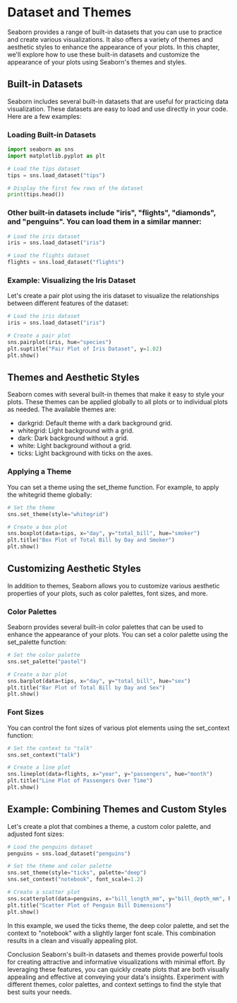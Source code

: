 # Dataset and Themes
Seaborn provides a range of built-in datasets that you can use to practice and create various visualizations. It also offers a variety of themes and aesthetic styles to enhance the appearance of your plots. In this chapter, we'll explore how to use these built-in datasets and customize the appearance of your plots using Seaborn's themes and styles.

## Built-in Datasets
Seaborn includes several built-in datasets that are useful for practicing data visualization. These datasets are easy to load and use directly in your code. Here are a few examples:

### Loading Built-in Datasets

```python
import seaborn as sns
import matplotlib.pyplot as plt

# Load the tips dataset
tips = sns.load_dataset("tips")

# Display the first few rows of the dataset
print(tips.head())
```

### Other built-in datasets include "iris", "flights", "diamonds", and "penguins". You can load them in a similar manner:

```python
# Load the iris dataset
iris = sns.load_dataset("iris")

# Load the flights dataset
flights = sns.load_dataset("flights")
```

### Example: Visualizing the Iris Dataset
Let's create a pair plot using the iris dataset to visualize the relationships between different features of the dataset:

```python
# Load the iris dataset
iris = sns.load_dataset("iris")

# Create a pair plot
sns.pairplot(iris, hue="species")
plt.suptitle("Pair Plot of Iris Dataset", y=1.02)
plt.show()
```

## Themes and Aesthetic Styles
Seaborn comes with several built-in themes that make it easy to style your plots. These themes can be applied globally to all plots or to individual plots as needed. The available themes are:

- darkgrid: Default theme with a dark background grid.
- whitegrid: Light background with a grid.
- dark: Dark background without a grid.
- white: Light background without a grid.
- ticks: Light background with ticks on the axes.

### Applying a Theme
You can set a theme using the set_theme function. For example, to apply the whitegrid theme globally:

```python
# Set the theme
sns.set_theme(style="whitegrid")

# Create a box plot
sns.boxplot(data=tips, x="day", y="total_bill", hue="smoker")
plt.title("Box Plot of Total Bill by Day and Smoker")
plt.show()
```

## Customizing Aesthetic Styles
In addition to themes, Seaborn allows you to customize various aesthetic properties of your plots, such as color palettes, font sizes, and more.

### Color Palettes
Seaborn provides several built-in color palettes that can be used to enhance the appearance of your plots. You can set a color palette using the set_palette function:

```python
# Set the color palette
sns.set_palette("pastel")

# Create a bar plot
sns.barplot(data=tips, x="day", y="total_bill", hue="sex")
plt.title("Bar Plot of Total Bill by Day and Sex")
plt.show()
```

### Font Sizes
You can control the font sizes of various plot elements using the set_context function:

```python
# Set the context to "talk"
sns.set_context("talk")

# Create a line plot
sns.lineplot(data=flights, x="year", y="passengers", hue="month")
plt.title("Line Plot of Passengers Over Time")
plt.show()
```

## Example: Combining Themes and Custom Styles
Let's create a plot that combines a theme, a custom color palette, and adjusted font sizes:

```python
# Load the penguins dataset
penguins = sns.load_dataset("penguins")

# Set the theme and color palette
sns.set_theme(style="ticks", palette="deep")
sns.set_context("notebook", font_scale=1.2)

# Create a scatter plot
sns.scatterplot(data=penguins, x="bill_length_mm", y="bill_depth_mm", hue="species", style="species")
plt.title("Scatter Plot of Penguin Bill Dimensions")
plt.show()
```

In this example, we used the ticks theme, the deep color palette, and set the context to "notebook" with a slightly larger font scale. This combination results in a clean and visually appealing plot.

Conclusion
Seaborn's built-in datasets and themes provide powerful tools for creating attractive and informative visualizations with minimal effort. By leveraging these features, you can quickly create plots that are both visually appealing and effective at conveying your data's insights. Experiment with different themes, color palettes, and context settings to find the style that best suits your needs.
